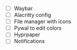 - [ ] Waybar
- [ ] Alacritty config
- [ ] File manager with icons
- [ ] Pywal to edit colors
- [ ] Hyprpaper
- [ ] Notifications
